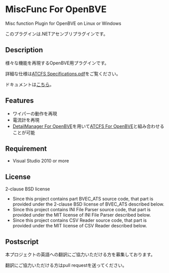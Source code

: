 ﻿# MiscFunc For OpenBVE

Misc function Plugin for OpenBVE on Linux or Windows

このプラグインは.NETアセンブリプラグインです。

## Description

様々な機能を再現するOpenBVE用プラグインです。

詳細な仕様は[ATCFS Specifications.pdf](https://github.com/s520/ATCFS_For_OpenBVE/blob/master/doc/ATCFS%20Specifications.pdf)をご覧ください。

ドキュメントは[こちら]()。

## Features

- ワイパーの動作を再現
- 電流計を再現
- [DetailManager For OpenBVE](https://github.com/s520/DetailManager_For_OpenBVE)を用いて[ATCFS For OpenBVE](https://github.com/s520/ATCFS_For_OpenBVE)と組み合わせることが可能

## Requirement

- Visual Studio 2010 or more

## License

2-clause BSD license

- Since this project contains part BVEC_ATS source code, that part is provided under the 2-clause BSD license of BVEC_ATS described below.
- Since this project contains INI File Parser source code, that part is provided under the MIT license of INI File Parser described below.
- Since this project contains CSV Reader source code, that part is provided under the MIT license of CSV Reader described below.

## Postscript

本プロジェクトの英語への翻訳にご協力いただける方を募集しております。

翻訳にご協力いただける方はpull requestを送ってください。